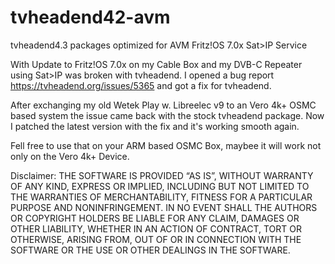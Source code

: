# tvheadend42-avm
tvheadend4.3 packages optimized for AVM Fritz!OS 7.0x Sat>IP Service

With Update to Fritz!OS 7.0x on my Cable Box and my DVB-C Repeater using Sat>IP was broken with tvheadend. 
I opened a bug report https://tvheadend.org/issues/5365 and got a fix for tvheadend.

After exchanging my old Wetek Play w. Libreelec v9 to an Vero 4k+ OSMC based system the issue came back with the stock tvheadend package. Now I patched the latest version with the fix and it's working smooth again.

Fell free to use that on your ARM based OSMC Box, maybee it will work not only on the Vero 4k+ Device.

Disclaimer:
THE SOFTWARE IS PROVIDED “AS IS”, WITHOUT WARRANTY OF ANY KIND, EXPRESS OR IMPLIED, INCLUDING BUT NOT LIMITED TO THE WARRANTIES OF MERCHANTABILITY, FITNESS FOR A PARTICULAR PURPOSE AND NONINFRINGEMENT. IN NO EVENT SHALL THE AUTHORS OR COPYRIGHT HOLDERS BE LIABLE FOR ANY CLAIM, DAMAGES OR OTHER LIABILITY, WHETHER IN AN ACTION OF CONTRACT, TORT OR OTHERWISE, ARISING FROM, OUT OF OR IN CONNECTION WITH THE SOFTWARE OR THE USE OR OTHER DEALINGS IN THE SOFTWARE.
